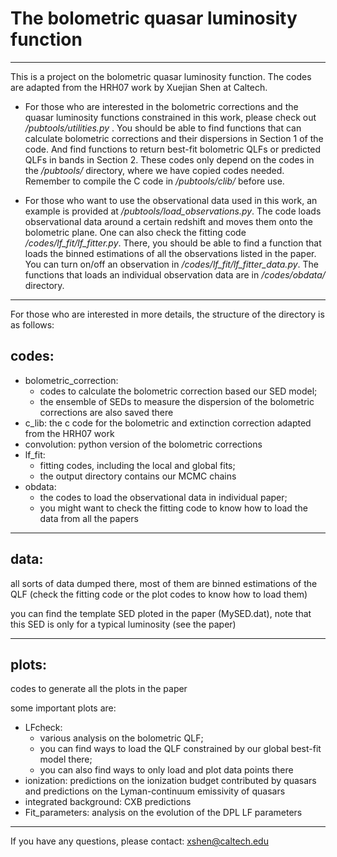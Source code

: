 # The bolometric quasar luminosity function

---

This is a project on the bolometric quasar luminosity function. The codes are adapted from the HRH07 work by Xuejian Shen at Caltech.

- For those who are interested in the bolometric corrections and the quasar luminosity functions constrained in this work, please check out */pubtools/utilities.py* . You should be able to find functions that can calculate bolometric corrections and their dispersions in Section 1 of the code. 
  And find functions to return best-fit bolometric QLFs or predicted QLFs in bands in Section 2. 
  These codes only depend on the codes in the */pubtools/* directory, where we have copied codes needed. Remember to compile the C code in */pubtools/clib/* before use.

- For those who want to use the observational data used in this work, an example is provided at */pubtools/load_observations.py*. The code loads observational data around a certain redshift and moves them onto the bolometric plane. 
  One can also check the fitting code */codes/lf_fit/lf_fitter.py*. There, you should be able to find a function that loads the binned estimations of  all the observations listed in the paper.  You can turn on/off an observation in */codes/lf_fit/lf_fitter_data.py*. The functions that loads an individual observation data are in  */codes/obdata/* directory.

---

For those who are interested in more details, the structure of the directory is as follows:
## codes:
* bolometric_correction: 
	* codes to calculate the bolometric correction based our SED model; 
	* the ensemble of SEDs to measure the dispersion of the bolometric corrections are also saved there
* c_lib: the c code for the bolometric and extinction correction adapted from the HRH07 work
* convolution: python version of the bolometric corrections
* lf_fit: 
	* fitting codes, including the local and global fits; 
	* the output directory contains our MCMC chains
* obdata: 
	* the codes to load the observational data in individual paper; 
	* you might want to check the fitting code to know how to load the data from all the papers

---

## data:
all sorts of data dumped there, most of them are binned estimations of the QLF (check the fitting code or the plot codes to know how to load them)

you can find the template SED ploted in the paper (MySED.dat), note that this SED is only for a typical luminosity (see the paper)

---

## plots:
codes to generate all the plots in the paper

some important plots are:

* LFcheck: 
	* various analysis on the bolometric QLF;
	* you can find ways to load the QLF constrained by our global best-fit model there;
	* you can also find ways to only load and plot data points there
* ionization: predictions on the ionization budget contributed by quasars and predictions on the Lyman-continuum emissivity of quasars
* integrated background: CXB predictions
* Fit_parameters: analysis on the evolution of the DPL LF parameters

---

If you have any questions, please contact: xshen@caltech.edu

